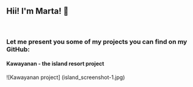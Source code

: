 ## Hii! I'm Marta! 👋
</br>

### Let me present you some of my projects you can find on my GitHub:

<!--
**grumart/grumart** is a ✨ _special_ ✨ repository because its `README.md` (this file) appears on your GitHub profile.

Here are some ideas to get you started:

- 🔭 I’m currently working on ...
- 🌱 I’m currently learning ...
- 👯 I’m looking to collaborate on ...
- 🤔 I’m looking for help with ...
- 💬 Ask me about ...
- 📫 How to reach me: ...
- 😄 Pronouns: ...
- ⚡ Fun fact: ...
-->

#### Kawayanan - the island resort project

![Kawayanan project] (island_screenshot-1.jpg)
